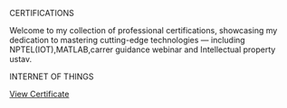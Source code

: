 CERTIFICATIONS

Welcome to my collection of professional certifications, showcasing my dedication to mastering cutting-edge technologies — including NPTEL(IOT),MATLAB,carrer guidance webinar and Intellectual property ustav.

INTERNET OF THINGS

[View Certificate](./NPTEL_IOT.pdf)
